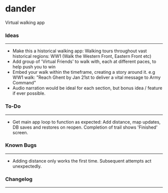 # dander
Virtual walking app

### Ideas
---
- Make this a historical walking app: Walking tours throughout vast historical regions: WW1 (Walk the Western Front, Eastern Front etc)
- Add group of 'Virtual Friends' to walk with, each at different paces, to help push you to win
- Embed your walk within the timeframe, creating a story around it. e.g WW1 walk: "Reach Ghent by Jan 21st to deliver a vital message to Army Command"
- Audio narration would be ideal for each section, but bonus idea / feature if ever possible.

### To-Do
---
- Get main app loop to function as expected: Add distance, map updates, DB saves and restores on reopen. Completion of trail shows 'Finished' screen.

### Known Bugs
---
- Adding distance only works the first time. Subsequent attempts act unexpectedly.


### Changelog
---
